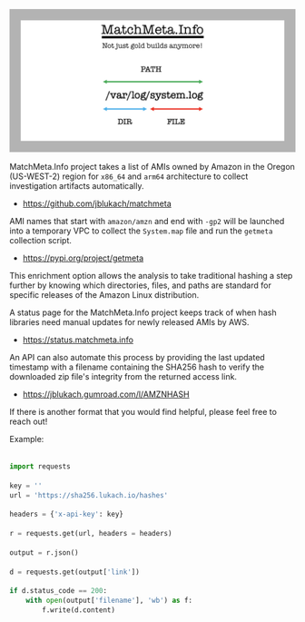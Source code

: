 ![MatchMeta.Info](MMI.PNG)

MatchMeta.Info project takes a list of AMIs owned by Amazon in the Oregon (US-WEST-2) region for ```x86_64``` and ```arm64``` architecture to collect investigation artifacts automatically.

 - https://github.com/jblukach/matchmeta

AMI names that start with ```amazon/amzn``` and end with ```-gp2``` will be launched into a temporary VPC to collect the ```System.map``` file and run the ```getmeta``` collection script.

 - https://pypi.org/project/getmeta

This enrichment option allows the analysis to take traditional hashing a step further by knowing which directories, files, and paths are standard for specific releases of the Amazon Linux distribution.

A status page for the MatchMeta.Info project keeps track of when hash libraries need manual updates for newly released AMIs by AWS.

 - https://status.matchmeta.info

An API can also automate this process by providing the last updated timestamp with a filename containing the SHA256 hash to verify the downloaded zip file's integrity from the returned access link.

 - https://jblukach.gumroad.com/l/AMZNHASH

If there is another format that you would find helpful, please feel free to reach out!

Example:

```python

import requests

key = ''
url = 'https://sha256.lukach.io/hashes'

headers = {'x-api-key': key}

r = requests.get(url, headers = headers)

output = r.json()

d = requests.get(output['link'])

if d.status_code == 200:
    with open(output['filename'], 'wb') as f:
        f.write(d.content)

```
